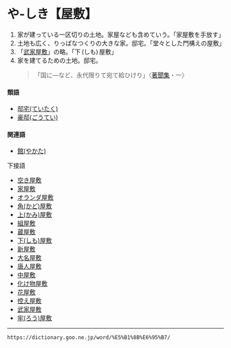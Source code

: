 # や‐しき【屋敷】

1. 家が建っている一区切りの土地。家屋なども含めていう。「家屋敷を手放す」
2. 土地も広く、りっぱなつくりの大きな家。邸宅。「堂々とした門構えの屋敷」
3. 「[武家屋敷](https://dictionary.goo.ne.jp/word/%E6%AD%A6%E5%AE%B6%E5%B1%8B%E6%95%B7/#jn-192110)」の略。「下 (しも) 屋敷」
4. 家を建てるための土地。邸宅。
    >「国に―など、永代限りて宛て給ひけり」〈[著聞集](https://dictionary.goo.ne.jp/word/%E5%8F%A4%E4%BB%8A%E8%91%97%E8%81%9E%E9%9B%86/#jn-78311)・一〉
        

#### 類語

-   [邸宅(ていたく)](https://dictionary.goo.ne.jp/word/%E9%82%B8%E5%AE%85/#jn-150182)
-   [豪邸(ごうてい)](https://dictionary.goo.ne.jp/word/%E8%B1%AA%E9%82%B8/#jn-74332)

#### 関連語

-   [館(やかた)](https://dictionary.goo.ne.jp/word/%E5%B1%8B%E5%BD%A2/#jn-221140)

下接語

-   [空き屋敷](https://dictionary.goo.ne.jp/word/%E7%A9%BA%E3%81%8D%E5%B1%8B%E6%95%B7/#jn-2587)
-   [家屋敷](https://dictionary.goo.ne.jp/word/%E5%AE%B6%E5%B1%8B%E6%95%B7/#jn-9898)
-   [オランダ屋敷](https://dictionary.goo.ne.jp/word/%E3%82%AA%E3%83%A9%E3%83%B3%E3%83%80%E5%B1%8B%E6%95%B7/#jn-33785)
-   [角(かど)屋敷](https://dictionary.goo.ne.jp/word/%E8%A7%92%E5%B1%8B%E6%95%B7/#jn-43340)
-   [上(かみ)屋敷](https://dictionary.goo.ne.jp/word/%E4%B8%8A%E5%B1%8B%E6%95%B7/#jn-45003)
-   [組屋敷](https://dictionary.goo.ne.jp/word/%E7%B5%84%E5%B1%8B%E6%95%B7/#jn-63055)
-   [蔵屋敷](https://dictionary.goo.ne.jp/word/%E8%94%B5%E5%B1%8B%E6%95%B7/#jn-63746)
-   [下(しも)屋敷](https://dictionary.goo.ne.jp/word/%E4%B8%8B%E5%B1%8B%E6%95%B7_%28%E3%81%97%E3%82%82%E3%82%84%E3%81%97%E3%81%8D%29/#jn-101271)
-   [新屋敷](https://dictionary.goo.ne.jp/word/%E6%96%B0%E5%B1%8B%E6%95%B7/#jn-115824)
-   [大名屋敷](https://dictionary.goo.ne.jp/word/%E5%A4%A7%E5%90%8D%E5%B1%8B%E6%95%B7/#jn-134540)
-   [唐人屋敷](https://dictionary.goo.ne.jp/word/%E5%94%90%E4%BA%BA%E5%B1%8B%E6%95%B7/#jn-156151)
-   [中屋敷](https://dictionary.goo.ne.jp/word/%E4%B8%AD%E5%B1%8B%E6%95%B7/#jn-163451)
-   [化け物屋敷](https://dictionary.goo.ne.jp/word/%E5%8C%96%E3%81%91%E7%89%A9%E5%B1%8B%E6%95%B7/#jn-175611)
-   [花屋敷](https://dictionary.goo.ne.jp/word/%E8%8A%B1%E5%B1%8B%E6%95%B7/#jn-178637)
-   [控え屋敷](https://dictionary.goo.ne.jp/word/%E6%8E%A7%E5%B1%8B%E6%95%B7/#jn-183261)
-   [武家屋敷](https://dictionary.goo.ne.jp/word/%E6%AD%A6%E5%AE%B6%E5%B1%8B%E6%95%B7/#jn-192110)
-   [牢(ろう)屋敷](https://dictionary.goo.ne.jp/word/%E7%89%A2%E5%B1%8B%E6%95%B7/#jn-236032)

---
`https://dictionary.goo.ne.jp/word/%E5%B1%8B%E6%95%B7/`